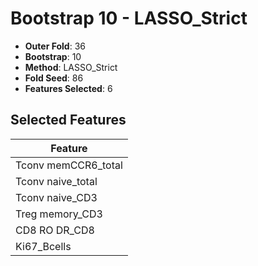 # Bootstrap 10 - LASSO_Strict

- **Outer Fold**: 36
- **Bootstrap**: 10
- **Method**: LASSO_Strict
- **Fold Seed**: 86
- **Features Selected**: 6

## Selected Features

| Feature |
|---------|
| Tconv memCCR6_total |
| Tconv naive_total |
| Tconv naive_CD3 |
| Treg memory_CD3 |
| CD8 RO DR_CD8 |
| Ki67_Bcells |
